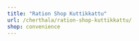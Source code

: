 ```yaml
---
title: "Ration Shop Kuttikkattu"
url: /cherthala/ration-shop-kuttikkattu/
shop: convenience
---
```

